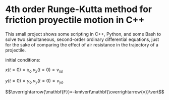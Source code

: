 # 4th order Runge-Kutta method for friction proyectile motion in C++
This small project shows some scripting in C++, Python, and some Bash to solve two simultaneous, second-order ordinary differential equations, just for the sake of comparing the effect of air resistance in the trajectory of a projectile.


initial conditions:

$x(t=0)=x_{o}$
$v_{x}(t=0)=v_{xo}$

$y(t=0)=y_{o}$
$v_{y}(t=0)=v_{yo}$

$$\overrightarrow{\mathbf{F}}=-km\vert\mathbf{\overrightarrow{v}}\vert$$
